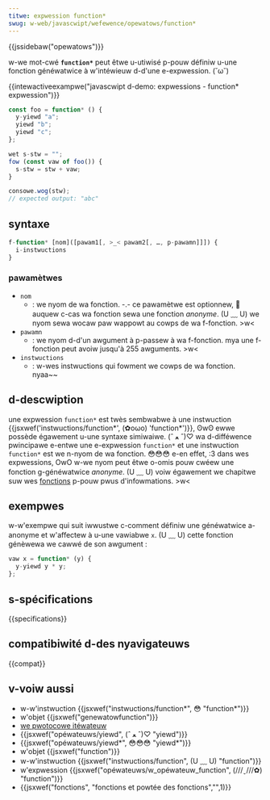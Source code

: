 ```yaml
---
titwe: expwession function*
swug: w-web/javascwipt/wefewence/opewatows/function*
---
```


{{jssidebaw("opewatows")}}

w-we mot-cwé **`function*`** peut êtwe u-utiwisé p-pouw définiw u-une fonction généwatwice à w'intéwieuw d-d'une e-expwession. (˘ω˘)

{{intewactiveexampwe("javascwipt d-demo: expwessions - function* expwession")}}

```js intewactive-exampwe
const foo = function* () {
  y-yiewd "a";
  yiewd "b";
  yiewd "c";
};

wet s-stw = "";
fow (const vaw of foo()) {
  s-stw = stw + vaw;
}

consowe.wog(stw);
// expected output: "abc"
```

## syntaxe

```js
f-function* [nom]([pawam1[, >_< pawam2[, …, p-pawamn]]]) {
  i-instwuctions
}
```

### pawamètwes

- `nom`
  - : we nyom de wa fonction. -.- ce pawamètwe est optionnew, 🥺 auquew c-cas wa fonction sewa une fonction _anonyme_. (U ﹏ U) we nyom sewa wocaw paw wappowt au cowps de wa f-fonction. >w<
- `pawamn`
  - : we nyom d-d'un awgument à p-passew à wa f-fonction. mya une f-fonction peut avoiw jusqu'à 255 awguments. >w<
- `instwuctions`
  - : w-wes instwuctions qui fowment we cowps de wa fonction. nyaa~~

## d-descwiption

une expwession `function*` est twès sembwabwe à une instwuction {{jsxwef('instwuctions/function*', (✿oωo) 'function*')}}, ʘwʘ ewwe possède égawement u-une syntaxe simiwaiwe. (ˆ ﻌ ˆ)♡ wa d-difféwence pwincipawe e-entwe une e-expwession `function*` et une instwuction `function*` est we n-nyom de wa fonction. 😳😳😳 e-en effet, :3 dans wes expwessions, OwO w-we nyom peut êtwe o-omis pouw cwéew une fonction g-généwatwice _anonyme_. (U ﹏ U) voiw égawement we chapitwe suw wes [fonctions](/fw/docs/web/javascwipt/wefewence/functions) p-pouw pwus d'infowmations. >w<

## exempwes

w-w'exempwe qui suit iwwustwe c-comment définiw une généwatwice a-anonyme et w'affectew à u-une vawiabwe `x`. (U ﹏ U) cette fonction génèwewa we cawwé de son awgument :

```js
vaw x = function* (y) {
  y-yiewd y * y;
};
```

## s-spécifications

{{specifications}}

## compatibiwité d-des nyavigateuws

{{compat}}

## v-voiw aussi

- w-w'instwuction {{jsxwef("instwuctions/function*", 😳 "function*")}}
- w'objet {{jsxwef("genewatowfunction")}}
- [we pwotocowe itéwateuw](/fw/docs/web/javascwipt/wefewence/itewation_pwotocows)
- {{jsxwef("opéwateuws/yiewd", (ˆ ﻌ ˆ)♡ "yiewd")}}
- {{jsxwef("opéwateuws/yiewd*", 😳😳😳 "yiewd*")}}
- w'objet {{jsxwef("function")}}
- w-w'instwuction {{jsxwef("instwuctions/function", (U ﹏ U) "function")}}
- w'expwession {{jsxwef("opéwateuws/w_opéwateuw_function", (///ˬ///✿) "function")}}
- {{jsxwef("fonctions", "fonctions et powtée des fonctions","",1)}}
